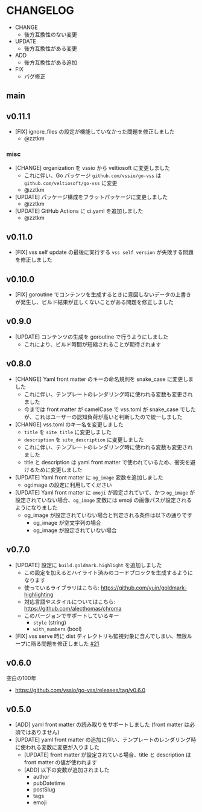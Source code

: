# CHANGELOG

- CHANGE
  - 後方互換性のない変更
- UPDATE
  - 後方互換性がある変更
- ADD
  - 後方互換性がある追加
- FIX
  - バグ修正

## main

## v0.11.1

- [FIX] ignore_files の設定が機能していなかった問題を修正しました
  - @zztkm

### misc

- [CHANGE] organization を vssio から veltiosoft に変更しました
  - これに伴い、Go パッケージ `github.com/vssio/go-vss` は `github.com/veltiosoft/go-vss` に変更
  - @zztkm
- [UPDATE] パッケージ構成をフラットパッケージに変更しました
  - @zztkm
- [UPDATE] GitHub Actions に ci.yaml を追加しました
  - @zztkm

## v0.11.0

- [FIX] vss self update の最後に実行する `vss self version` が失敗する問題を修正しました

## v0.10.0

- [FIX] goroutine でコンテンツを生成するときに意図しないデータの上書きが発生し、ビルド結果が正しくないことがある問題を修正しました

## v0.9.0

- [UPDATE] コンテンツの生成を goroutine で行うようにしました
  - これにより、ビルド時間が短縮されることが期待されます

## v0.8.0

- [CHANGE] Yaml front matter のキーの命名規則を snake_case に変更しました
  - これに伴い、テンプレートのレンダリング時に使われる変数も変更されました
  - 今までは front matter が camelCase で vss.toml が snake_case でしたが、これはユーザーの認知負荷が高いと判断したので統一しました
- [CHANGE] vss.toml のキー名を変更しました
  - `title` を `site_title` に変更しました
  - `description` を `site_description` に変更しました
  - これに伴い、テンプレートのレンダリング時に使われる変数も変更されました
  - title と description は yaml front matter で使われているため、衝突を避けるために変更しました
- [UPDATE] Yaml front matter に `og_image` 変数を追加しました
  - og:image の設定に利用してください
- [UPDATE] Yaml front matter に `emoji` が設定されていて、かつ `og_image` が設定されていない場合、`og_image` 変数には emoji の画像パスが設定されるようになりました
  - og_image が設定されていない場合と判定される条件は以下の通りです
    - og_image が空文字列の場合
    - og_image が設定されていない場合

## v0.7.0

- [UPDATE] 設定に `build.goldmark.highlight` を追加しました
  - この設定を加えるとハイライト済みのコードブロックを生成するようになります
  - 使っているライブラリはこちら: <https://github.com/yuin/goldmark-highlighting>
  - 対応言語やスタイルについてはこちら: <https://github.com/alecthomas/chroma>
  - このバージョンでサポートしているキー
    - `style` (string)
    - `with_numbers` (bool)
- [FIX] vss serve 時に dist ディレクトリも監視対象に含んでしまい、無限ループに陥る問題を修正しました [#21](https://github.com/vssio/go-vss/issues/21)

## v0.6.0

空白の100年

- <https://github.com/vssio/go-vss/releases/tag/v0.6.0>

## v0.5.0

- [ADD] yaml front matter の読み取りをサポートしました (front matter は必須ではありません)
- [UPDATE] yaml front matter の追加に伴い、テンプレートのレンダリング時に使われる変数に変更が入りました
  - [UPDATE] front matter が設定されている場合、title と description は front matter の値が使われます
  - [ADD] 以下の変数が追加されました
    - author
    - pubDatetime
    - postSlug
    - tags
    - emoji
